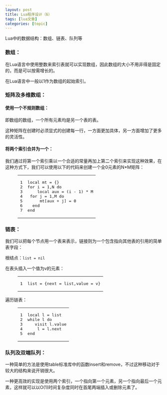 ```yaml
---
layout: post
title: Lua程序设计（6） 
tags: [lua文章]
categories: [topic]
---
```

<p>Lua中的数据结构：数组、链表、队列等</p>

<h3 id="数组："><a href="#数组：" class="headerlink" title="数组："></a>数组：</h3><p>在Lua语言中使用整数来索引表就可以实现数组，因此数组的大小不用非得是固定的，而是可以按需增长的。</p>
<p>在Lua语言中一般以1作为数组的起始索引。</p>
<h3 id="矩阵及多维数组："><a href="#矩阵及多维数组：" class="headerlink" title="矩阵及多维数组："></a>矩阵及多维数组：</h3><h4 id="使用一个不规则数组："><a href="#使用一个不规则数组：" class="headerlink" title="使用一个不规则数组："></a>使用一个不规则数组：</h4><p>即数组的数组，一个所有元素均是另一个表的表。</p>
<p>这种矩阵在创建时必须显式的创建每一行，一方面更加具体，另一方面增加了更多的灵活性。</p>
<h4 id="将两个索引合并为一个："><a href="#将两个索引合并为一个：" class="headerlink" title="将两个索引合并为一个："></a>将两个索引合并为一个：</h4><p>我们通过将第一个索引乘以一个合适的常量再加上第二个索引来实现这种效果，在这种方式下，我们可以使用以下的代码来创建一个全0元素的N*M矩阵：</p>
<figure class="highlight lua"><table><tbody><tr><td class="gutter"><pre><span class="line">1</span><br/><span class="line">2</span><br/><span class="line">3</span><br/><span class="line">4</span><br/><span class="line">5</span><br/><span class="line">6</span><br/><span class="line">7</span><br/></pre></td><td class="code"><pre><span class="line"><span class="keyword">local</span> mt = {}</span><br/><span class="line"><span class="keyword">for</span> i = <span class="number">1</span>,N <span class="keyword">do</span></span><br/><span class="line">	<span class="keyword">local</span> aux = (i - <span class="number">1</span>) * M</span><br/><span class="line">	<span class="keyword">for</span> j = <span class="number">1</span>,M <span class="keyword">do</span></span><br/><span class="line">		mt[aux + j] = <span class="number">0</span></span><br/><span class="line">	<span class="keyword">end</span></span><br/><span class="line"><span class="keyword">end</span></span><br/></pre></td></tr></tbody></table></figure>
<h3 id="链表："><a href="#链表：" class="headerlink" title="链表："></a>链表：</h3><p>我们可以把每个节点用一个表来表示，链接则为一个包含指向其他表的引用的简单表字段：</p>
<p>根结点：<code>list = nil</code></p>
<p>在表头插入一个值为v的元素：</p>
<figure class="highlight lua"><table><tbody><tr><td class="gutter"><pre><span class="line">1</span><br/></pre></td><td class="code"><pre><span class="line">list = {<span class="built_in">next</span> = list,value = v}</span><br/></pre></td></tr></tbody></table></figure>
<p>遍历链表：</p>
<figure class="highlight lua"><table><tbody><tr><td class="gutter"><pre><span class="line">1</span><br/><span class="line">2</span><br/><span class="line">3</span><br/><span class="line">4</span><br/><span class="line">5</span><br/></pre></td><td class="code"><pre><span class="line"><span class="keyword">local</span> l = list</span><br/><span class="line"><span class="keyword">while</span> l <span class="keyword">do</span></span><br/><span class="line">	visit l.value</span><br/><span class="line">	l = l.<span class="built_in">next</span></span><br/><span class="line"><span class="keyword">end</span></span><br/></pre></td></tr></tbody></table></figure>
<h3 id="队列及双端队列："><a href="#队列及双端队列：" class="headerlink" title="队列及双端队列："></a>队列及双端队列：</h3><p>一种简单的方法是使用table标准库中的函数insert和remove，不过这种移动对于较大的结构来说开销很大。</p>
<p>一种更高效的实现是使用两个索引，一个指向第一个元素，另一个指向最后一个元素，这样就可以以O(1)时间复杂度同时在首尾两端插入或删除元素了。</p>